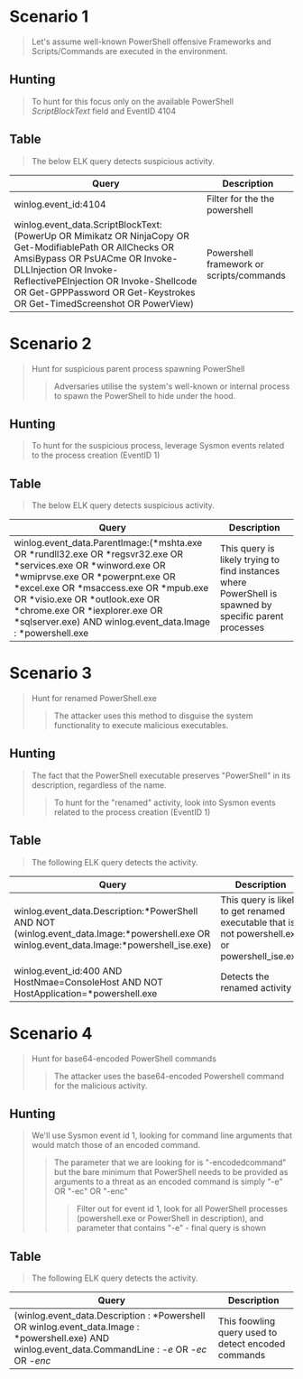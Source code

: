 # Scenario 1
> Let's assume well-known PowerShell offensive Frameworks and Scripts/Commands are executed in the environment.  

## Hunting
> To hunt for this focus only on the available PowerShell _ScriptBlockText_ field and EventID 4104

## Table
> The below ELK query detects suspicious activity.    

| Query | Description |
| ----- | ----------- |
|winlog.event_id:4104| Filter for the the powershell | 
|winlog.event_data.ScriptBlockText:(PowerUp OR Mimikatz OR NinjaCopy OR Get-ModifiablePath OR AllChecks OR AmsiBypass OR PsUACme OR Invoke-DLLInjection OR Invoke-ReflectivePEInjection OR Invoke-Shellcode OR Get-GPPPassword OR Get-Keystrokes OR Get-TimedScreenshot OR PowerView) | Powershell framework or scripts/commands |   

# Scenario 2
> Hunt for suspicious parent process spawning PowerShell
>> Adversaries utilise the system's well-known or internal process to spawn the PowerShell to hide under the hood.  

## Hunting 
> To hunt for the suspicious process, leverage Sysmon events related to the process creation (EventID 1)

## Table
> The below ELK query detects suspicious activity.

| Query | Description |
| ----- | ----------- |
| winlog.event_data.ParentImage:(*mshta.exe OR *rundll32.exe OR *regsvr32.exe OR *services.exe OR *winword.exe OR *wmiprvse.exe OR *powerpnt.exe OR *excel.exe OR *msaccess.exe OR *mpub.exe OR *visio.exe OR *outlook.exe OR *chrome.exe OR *iexplorer.exe OR *sqlserver.exe) AND winlog.event_data.Image : *powershell.exe | This query is likely trying to find instances where PowerShell is spawned by specific parent processes |

# Scenario 3
> Hunt for renamed PowerShell.exe
>> The attacker uses this method to disguise the system functionality to execute malicious executables.  

## Hunting 
> The fact that the PowerShell executable preserves "PowerShell" in its description, regardless of the name.
>> To hunt for the "renamed" activity, look into Sysmon events related to the process creation (EventID 1)

## Table
> The following ELK query detects the activity.

| Query | Description |
| ----- | ----------- |
|winlog.event_data.Description:*PowerShell AND NOT (winlog.event_data.Image:*powershell.exe OR winlog.event_data.Image:*powershell_ise.exe) | This query is likely to get renamed executable that is not powershell.exe or powershell_ise.exe | 
|winlog.event_id:400 AND HostNmae=ConsoleHost AND NOT HostApplication=*powershell.exe| Detects the renamed activity | 

# Scenario 4
> Hunt for base64-encoded PowerShell commands
>> The attacker uses the base64-encoded Powershell command for the malicious activity.  

## Hunting 
> We'll use Sysmon event id 1, looking for command line arguments that would match those of an encoded command.
> > The parameter that we are looking for is "-encodedcommand" but the bare minimum that PowerShell needs to be provided as arguments to a threat as an encoded command is simply "-e" OR "-ec" OR "-enc" 
> > > Filter out for event id 1, look for all PowerShell processes (powershell.exe or PowerShell in description), and parameter that contains "-e" - final query is shown

## Table
> The following ELK query detects the activity.

| Query | Description |
| ----- | ----------- |
|(winlog.event_data.Description : *Powershell OR winlog.event_data.Image : *powershell.exe) AND winlog.event_data.CommandLine : *-e* OR *-ec* OR *-enc*| This foowling query used to detect encoded commands | 














